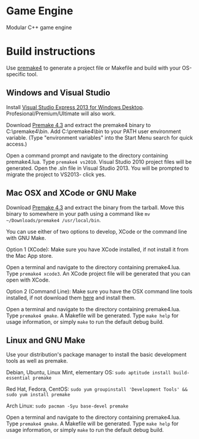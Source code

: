 Game Engine
======

Modular C++ game engine

Build instructions
====
Use [premake4](http://industriousone.com/premake) to generate a project file or Makefile and build with your OS-specific tool.

Windows and Visual Studio
--
Install [Visual Studio Express 2013 for Windows Desktop](http://www.visualstudio.com/downloads/download-visual-studio-vs). Profesional/Premium/Ultimate will also work.

Download [Premake 4.3](http://industriousone.com/premake/download) and extract the premake4 binary to C:\premake4\bin. Add C:\premake4\bin to your PATH user environment variable. (Type "environment variables" into the Start Menu search for quick access.)

Open a command prompt and navigate to the directory containing premake4.lua. Type `premake4 vs2010`. Visual Studio 2010 project files will be generated. Open the .sln file in Visual Studio 2013. You will be prompted to migrate the project to VS2013- click yes.

Mac OSX and XCode or GNU Make
--
Download [Premake 4.3](http://industriousone.com/premake/download) and extract the binary from the tarball. Move this binary to somewhere in your path using a command like `mv ~/Downloads/premake4 /usr/local/bin`.

You can use either of two options to develop, XCode or the command line with GNU Make.

Option 1 (XCode):
Make sure you have XCode installed, if not install it from the Mac App store.

Open a terminal and navigate to the directory containing premake4.lua. Type `premake4 xcode3`. An XCode project file will be generated that you can open with XCode.

Option 2 (Command Line):
Make sure you have the OSX command line tools installed, if not download them [here](https://developer.apple.com/downloads/index.action) and install them.

Open a terminal and navigate to the directory containing premake4.lua. Type `premake4 gmake`. A Makefile will be generated. Type `make help` for usage information, or simply `make` to run the default debug build.

Linux and GNU Make
--
Use your distribution's package manager to install the basic development tools as well as premake.

Debian, Ubuntu, Linux Mint, elementary OS: `sudo aptitude install build-essential premake`

Red Hat, Fedora, CentOS: `sudo yum groupinstall 'Development Tools' && sudo yum install premake`

Arch Linux: `sudo pacman -Syu base-devel premake`

Open a terminal and navigate to the directory containing premake4.lua. Type `premake4 gmake`. A Makefile will be generated. Type `make help` for usage information, or simply `make` to run the default debug build.
